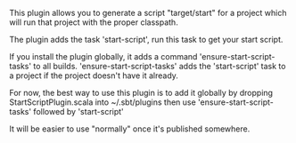 This plugin allows you to generate a script "target/start" for a project
which will run that project with the proper classpath.

The plugin adds the task 'start-script', run this task to get your
start script.

If you install the plugin globally, it adds a command
'ensure-start-script-tasks' to all builds. 'ensure-start-script-tasks'
adds the 'start-script' task to a project if the project doesn't have
it already.

For now, the best way to use this plugin is to add it globally by
dropping StartScriptPlugin.scala into ~/.sbt/plugins then
use 'ensure-start-script-tasks' followed by 'start-script'

It will be easier to use "normally" once it's published somewhere.
